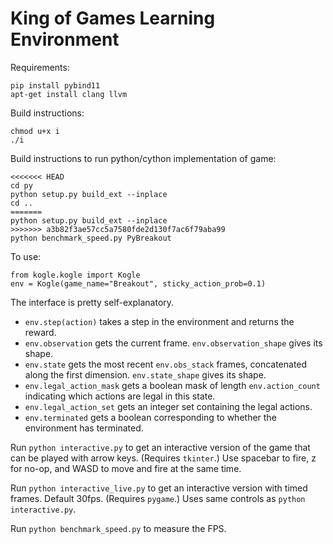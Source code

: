 # King of Games Learning Environment

Requirements:
```
pip install pybind11
apt-get install clang llvm
```
Build instructions:
```
chmod u+x i
./i
```
Build instructions to run python/cython implementation of game:
```
<<<<<<< HEAD
cd py
python setup.py build_ext --inplace
cd ..
=======
python setup.py build_ext --inplace
>>>>>>> a3b82f3ae57cc5a7580fde2d130f7ac6f79aba99
python benchmark_speed.py PyBreakout
```
To use:
```
from kogle.kogle import Kogle
env = Kogle(game_name="Breakout", sticky_action_prob=0.1)
```
The interface is pretty self-explanatory.
- `env.step(action)` takes a step in the environment and returns the reward.
- `env.observation` gets the current frame. `env.observation_shape` gives its shape.
- `env.state` gets the most recent `env.obs_stack` frames, concatenated along the first dimension. `env.state_shape` gives its shape.
- `env.legal_action_mask` gets a boolean mask of length `env.action_count` indicating which actions are legal in this state.
- `env.legal_action_set` gets an integer set containing the legal actions.
- `env.terminated` gets a boolean corresponding to whether the environment has terminated.

Run `python interactive.py` to get an interactive version of the game that can be played with arrow keys. (Requires `tkinter`.) Use spacebar to fire, z for no-op, and WASD to move and fire at the same time.

Run `python interactive_live.py` to get an interactive version with timed frames. Default 30fps. (Requires `pygame`.) Uses same controls as `python interactive.py`.

Run `python benchmark_speed.py` to measure the FPS.